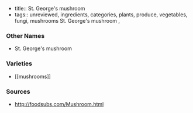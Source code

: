 - title:: St. George's mushroom
- tags:: unreviewed, ingredients, categories, plants, produce, vegetables, fungi, mushrooms
St. George's mushroom ,

### Other Names

* St. George's mushroom

### Varieties

* [[mushrooms]]

### Sources
* http://foodsubs.com/Mushroom.html
